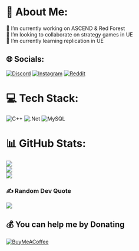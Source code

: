 # 💫 About Me:
🔭 I’m currently working on ASCEND & Red Forest<br>👯 I’m looking to collaborate on strategy games in UE<br>🌱 I’m currently learning replication in UE


## 🌐 Socials:
[![Discord](https://img.shields.io/badge/Discord-%237289DA.svg?logo=discord&logoColor=white)](https://discord.gg/Klirik#9426) [![Instagram](https://img.shields.io/badge/Instagram-%23E4405F.svg?logo=Instagram&logoColor=white)](https://instagram.com/rey__ow) [![Reddit](https://img.shields.io/badge/Reddit-%23FF4500.svg?logo=Reddit&logoColor=white)](https://reddit.com/user/klirikV) 

# 💻 Tech Stack:
![C++](https://img.shields.io/badge/c++-%2300599C.svg?style=flat&logo=c%2B%2B&logoColor=white) ![.Net](https://img.shields.io/badge/.NET-5C2D91?style=flat&logo=.net&logoColor=white) ![MySQL](https://img.shields.io/badge/mysql-%2300f.svg?style=flat&logo=mysql&logoColor=white)
# 📊 GitHub Stats:
![](https://github-readme-stats.vercel.app/api?username=wishreacher&theme=dracula&hide_border=true&include_all_commits=true&count_private=true)<br/>
![](https://github-readme-streak-stats.herokuapp.com/?user=wishreacher&theme=dracula&hide_border=true)<br/>
![](https://github-readme-stats.vercel.app/api/top-langs/?username=wishreacher&theme=dracula&hide_border=true&include_all_commits=true&count_private=true&layout=compact)

### ✍️ Random Dev Quote
![](https://quotes-github-readme.vercel.app/api?type=horizontal&theme=radical)

  ## 💰 You can help me by Donating
  [![BuyMeACoffee](https://img.shields.io/badge/Buy%20Me%20a%20Coffee-ffdd00?style=for-the-badge&logo=buy-me-a-coffee&logoColor=black)](https://buymeacoffee.com/https://www.buymeacoffee.com/klirik) 

  
<!-- Proudly created with GPRM ( https://gprm.itsvg.in ) -->